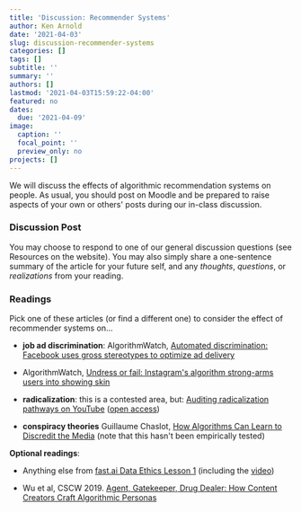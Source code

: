 ```yaml
---
title: 'Discussion: Recommender Systems'
author: Ken Arnold
date: '2021-04-03'
slug: discussion-recommender-systems
categories: []
tags: []
subtitle: ''
summary: ''
authors: []
lastmod: '2021-04-03T15:59:22-04:00'
featured: no
dates:
  due: '2021-04-09'
image:
  caption: ''
  focal_point: ''
  preview_only: no
projects: []
---
```


We will discuss the effects of algorithmic recommendation systems on people. As usual, you should post on Moodle and be prepared to raise aspects of your own or others' posts during our in-class discussion.

### Discussion Post

You may choose to respond to one of our general discussion questions (see Resources on the website). You may also simply share a one-sentence summary of the article for your future self, and any *thoughts*, *questions*, or *realizations* from your reading.

### Readings

Pick one of these articles (or find a different one) to consider the effect of recommender systems on...

-   **job ad discrimination**: AlgorithmWatch, [Automated discrimination: Facebook uses gross stereotypes to optimize ad delivery](https://algorithmwatch.org/en/automated-discrimination-facebook-google/)

-   AlgorithmWatch, [Undress or fail: Instagram's algorithm strong-arms users into showing skin](https://algorithmwatch.org/en/instagram-algorithm-nudity/)

-   **radicalization**: this is a contested area, but: [Auditing radicalization pathways on YouTube](https://dl.acm.org/doi/10.1145/3351095.3372879) ([open access](https://arxiv.org/abs/1908.08313))

-   **conspiracy theories** Guillaume Chaslot, [How Algorithms Can Learn to Discredit the Media](https://medium.com/@guillaumechaslot/how-algorithms-can-learn-to-discredit-the-media-d1360157c4fa) (note that this hasn't been empirically tested)

**Optional readings**:

-   Anything else from [fast.ai Data Ethics Lesson 1](https://ethics.fast.ai/syllabus/#lesson-1-disinformation) (including the [video](http://ethics.fast.ai/videos/?lesson=1))

-   Wu et al, CSCW 2019. [Agent, Gatekeeper, Drug Dealer: How Content Creators Craft Algorithmic Personas](https://dl.acm.org/doi/abs/10.1145/3359321)
